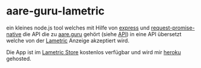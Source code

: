 # aare-guru-lametric

ein kleines node.js tool welches mit Hilfe von [express](https://www.npmjs.com/package/express) und [request-promise-native](https://github.com/request/request-promise-native) die API die zu [aare.guru](https://aare.guru/) gehört (siehe [API](https://aareguru.existenz.ch/)) in eine API übersetzt welche von der [Lametric](https://lametric.com/) Anzeige akzeptiert wird.

Die App ist im [Lametric Store](https://apps.lametric.com/apps/aare_temperatur_anzeige__daten_von_aare_guru_/8544) kostenlos verfügbar und wird mir [heroku](https://heroku.com/) gehosted.
